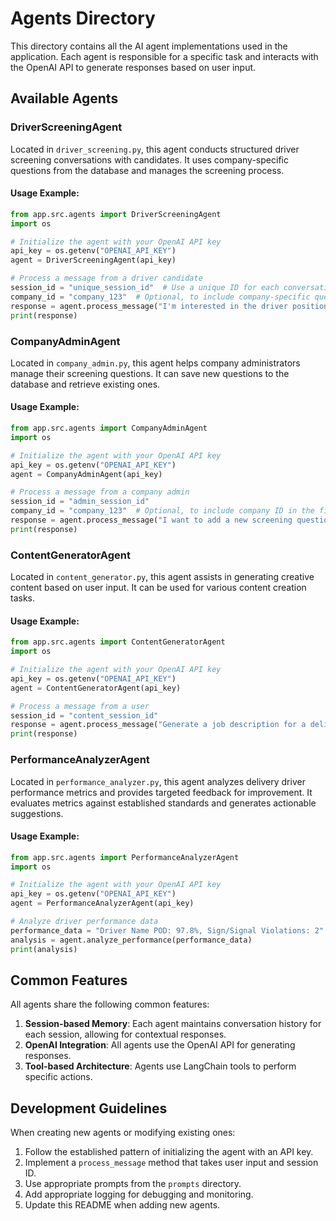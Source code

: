 # Agents Directory

This directory contains all the AI agent implementations used in the application. Each agent is responsible for a specific task and interacts with the OpenAI API to generate responses based on user input.

## Available Agents

### DriverScreeningAgent

Located in `driver_screening.py`, this agent conducts structured driver screening conversations with candidates. It uses company-specific questions from the database and manages the screening process.

#### Usage Example:

```python
from app.src.agents import DriverScreeningAgent
import os

# Initialize the agent with your OpenAI API key
api_key = os.getenv("OPENAI_API_KEY")
agent = DriverScreeningAgent(api_key)

# Process a message from a driver candidate
session_id = "unique_session_id"  # Use a unique ID for each conversation
company_id = "company_123"  # Optional, to include company-specific questions
response = agent.process_message("I'm interested in the driver position", session_id, company_id)
print(response)
```

### CompanyAdminAgent

Located in `company_admin.py`, this agent helps company administrators manage their screening questions. It can save new questions to the database and retrieve existing ones.

#### Usage Example:

```python
from app.src.agents import CompanyAdminAgent
import os

# Initialize the agent with your OpenAI API key
api_key = os.getenv("OPENAI_API_KEY")
agent = CompanyAdminAgent(api_key)

# Process a message from a company admin
session_id = "admin_session_id"
company_id = "company_123"  # Optional, to include company ID in the first message
response = agent.process_message("I want to add a new screening question", session_id, company_id)
print(response)
```

### ContentGeneratorAgent

Located in `content_generator.py`, this agent assists in generating creative content based on user input. It can be used for various content creation tasks.

#### Usage Example:

```python
from app.src.agents import ContentGeneratorAgent
import os

# Initialize the agent with your OpenAI API key
api_key = os.getenv("OPENAI_API_KEY")
agent = ContentGeneratorAgent(api_key)

# Process a message from a user
session_id = "content_session_id"
response = agent.process_message("Generate a job description for a delivery driver", session_id)
print(response)
```

### PerformanceAnalyzerAgent

Located in `performance_analyzer.py`, this agent analyzes delivery driver performance metrics and provides targeted feedback for improvement. It evaluates metrics against established standards and generates actionable suggestions.

#### Usage Example:

```python
from app.src.agents import PerformanceAnalyzerAgent
import os

# Initialize the agent with your OpenAI API key
api_key = os.getenv("OPENAI_API_KEY")
agent = PerformanceAnalyzerAgent(api_key)

# Analyze driver performance data
performance_data = "Driver Name POD: 97.8%, Sign/Signal Violations: 2"
analysis = agent.analyze_performance(performance_data)
print(analysis)
```

## Common Features

All agents share the following common features:

1. **Session-based Memory**: Each agent maintains conversation history for each session, allowing for contextual responses.
2. **OpenAI Integration**: All agents use the OpenAI API for generating responses.
3. **Tool-based Architecture**: Agents use LangChain tools to perform specific actions.

## Development Guidelines

When creating new agents or modifying existing ones:

1. Follow the established pattern of initializing the agent with an API key.
2. Implement a `process_message` method that takes user input and session ID.
3. Use appropriate prompts from the `prompts` directory.
4. Add appropriate logging for debugging and monitoring.
5. Update this README when adding new agents.
